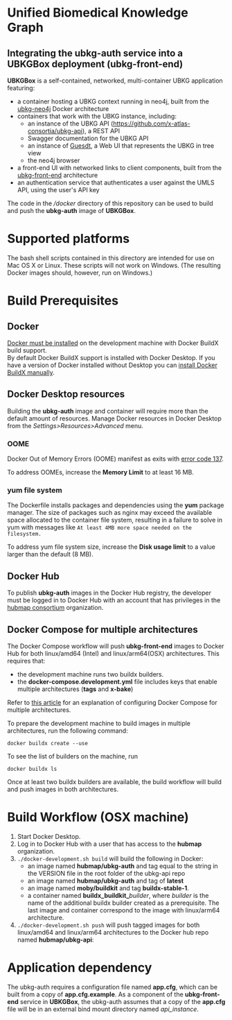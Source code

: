 # Unified Biomedical Knowledge Graph

## Integrating the ubkg-auth service into a UBKGBox deployment (ubkg-front-end)

**UBKGBox** is a self-contained, networked, multi-container UBKG application featuring:
- a container hosting a UBKG context running in neo4j, built from the [ubkg-neo4j](https://github.com/x-atlas-consortia/ubkg-neo4j) Docker architecture
- containers that work with the UBKG instance, including:
   - an instance of the UBKG API (https://github.com/x-atlas-consortia/ubkg-api), a REST API
   - Swagger documentation for the UBKG API
   - an instance of [Guesdt](https://github.com/x-atlas-consortia/Guesdt), a Web UI that represents the UBKG in tree view
   - the neo4j browser
- a front-end UI with networked links to client components, built from the [ubkg-front-end](https://github.com/x-atlas-consortia/ubkg-front-end) architecture
- an authentication service that authenticates a user against the UMLS API, using the user's API key

The code in the _/docker_ directory of this repository can be used to build and push
the **ubkg-auth** image of **UBKGBox**.

# Supported platforms
The bash shell scripts contained in this directory are intended for use on Mac OS X or Linux. 
These scripts will not work on Windows. 
(The resulting Docker images should, however, run on Windows.)

# Build Prerequisites
## Docker
[Docker must be installed](https://docs.docker.com/engine/install/) on the development machine with Docker BuildX build support.  
By default Docker BuildX support is installed with Docker Desktop.  If you have a version of Docker installed without Desktop you can [install Docker BuildX manually](https://docs.docker.com/build/install-buildx/).

## Docker Desktop resources
Building the **ubkg-auth** image and container will require more than the default amount of resources.
Manage Docker resources in Docker Desktop from the _Settings>Resources>Advanced_ menu.
### OOME
Docker Out of Memory Errors (OOME) manifest as exits with [error code 137](https://medium.com/javarevisited/understanding-and-resolving-docker-exit-code-73ff617230cf). 

To address OOMEs, increase the **Memory Limit** to at least 16 MB.

### yum file system
The Dockerfile installs packages and dependencies using the **yum** package manager. 
The size of packages such as nginx may exceed the available space allocated to the container file system, resulting
in a failure to solve in yum with messages like `At least 4MB more space needed on the filesystem.`

To address yum file system size, increase the **Disk usage limit** to a value larger than the default (8 MB).

## Docker Hub
To publish **ubkg-auth** images in the Docker Hub registry, the developer must be logged in to Docker Hub with an account that has privileges in the [hubmap consortium](https://hub.docker.com/orgs/hubmap/teams/consortium/members) organization.

## Docker Compose for multiple architectures
The Docker Compose workflow will push **ubkg-front-end** images to Docker Hub for both 
linux/amd64 (Intel) and linux/arm64(OSX) architectures. This requires that:
- the development machine runs two buildx builders.
- the **docker-compose.development.yml** file includes keys that enable multiple architectures (**tags** and **x-bake**)

Refer to [this article](architecture-builds-are-possible-with-docker-compose-kind-of-2a4e8d166c56) for an explanation of configuring Docker Compose for multiple architectures.

To prepare the development machine to build images in multiple architectures, run the following command:

`docker buildx create --use`

To see the list of builders on the machine, run

`docker buildx ls`

Once at least two buildx builders are available, the build workflow will build and push images in both architectures.

# Build Workflow (OSX machine)
1. Start Docker Desktop.
2. Log in to Docker Hub with a user that has access to the **hubmap** organization.
3. `./docker-development.sh build` will build the following in Docker:
   - an image named **hubmap/ubkg-auth** and tag equal to the string in the VERSION file in the root folder of the ubkg-api repo
   - an image named **hubmap/ubkg-auth** and tag of **latest**
   - an image named **moby/buildkit** and tag **buildx-stable-1**.
   - a container named **buildx_buildkit_**_builder_, where _builder_ is the name of the additional buildx builder created as a prerequisite. 
   The last image and container correspond to the image with linux/arm64 architecture.
4. `./docker-development.sh push` will push tagged images for both linux/amd64 and linux/arm64 architectures to the Docker hub repo named **hubmap/ubkg-api**:

# Application dependency
The ubkg-auth requires a configuration file named **app.cfg**, which can be built from a copy of **app.cfg.example**.
As a component of the **ubkg-front-end** service in **UBKGBox**, the ubkg-auth assumes that a copy of the **app.cfg** file will be in an external bind mount directory named _api_instance_.